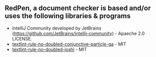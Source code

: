 RedPen, a document checker is based and/or uses the following libraries & programs
--------------------------------------------------------------------------------------

* IntelliJ Community developed by JetBrains (https://github.com/JetBrains/intellij-community) - Apaeche 2.0 LICENSE.
* [textlint-rule-no-doubled-conjunctive-particle-ga](https://github.com/takahashim/textlint-rule-no-doubled-conjunctive-particle-ga) - MIT
* [textlint-rule-no-doubled-joshi](https://github.com/azu/textlint-rule-no-doubled-joshi) - MIT

